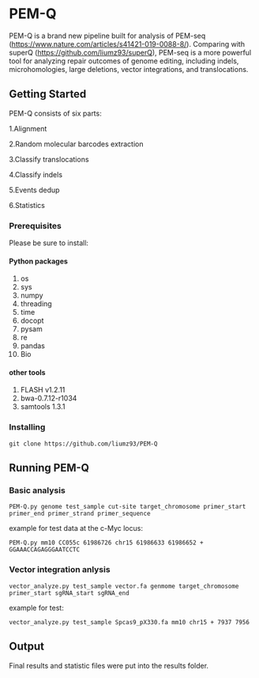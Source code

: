 # PEM-Q

PEM-Q is a brand new pipeline built for analysis  of PEM-seq (https://www.nature.com/articles/s41421-019-0088-8/). Comparing with superQ (https://github.com/liumz93/superQ), PEM-seq is a more powerful tool for analyzing repair outcomes of genome editing, including indels, microhomologies, large deletions, vector integrations, and translocations.

## Getting Started

PEM-Q consists of six parts:

1.Alignment

2.Random molecular barcodes extraction

3.Classify translocations

4.Classify indels

5.Events dedup

6.Statistics

### Prerequisites

Please be sure to install: 

#### Python packages

1. os
2. sys
3. numpy
3. threading
4. time
5. docopt
6. pysam
7. re
8. pandas
9. Bio

#### other tools

1. FLASH v1.2.11
2. bwa-0.7.12-r1034
3. samtools 1.3.1

### Installing

```
git clone https://github.com/liumz93/PEM-Q
```


## Running PEM-Q

### Basic analysis

```
PEM-Q.py genome test_sample cut-site target_chromosome primer_start primer_end primer_strand primer_sequence
```
example for test data at the c-Myc locus:

```
PEM-Q.py mm10 CC055c 61986726 chr15 61986633 61986652 + GGAAACCAGAGGGAATCCTC

```
### Vector integration anlysis
```
vector_analyze.py test_sample vector.fa genmome target_chromosome primer_start sgRNA_start sgRNA_end
```
example for test:


```
vector_analyze.py test_sample Spcas9_pX330.fa mm10 chr15 + 7937 7956
```


## Output

Final results and statistic files were put into the results folder.
